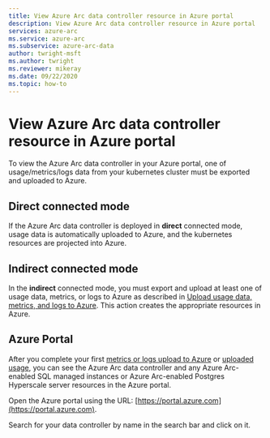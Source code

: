 ```yaml
---
title: View Azure Arc data controller resource in Azure portal
description: View Azure Arc data controller resource in Azure portal
services: azure-arc
ms.service: azure-arc
ms.subservice: azure-arc-data
author: twright-msft
ms.author: twright
ms.reviewer: mikeray
ms.date: 09/22/2020
ms.topic: how-to
---
```


# View Azure Arc data controller resource in Azure portal

To view the Azure Arc data controller in your Azure portal, one of usage/metrics/logs data from your kubernetes cluster must be exported and uploaded to Azure. 

## Direct connected mode
If the Azure Arc data controller is deployed in **direct** connected mode, usage data is automatically uploaded to Azure, and the kubernetes resources are projected into Azure.

## Indirect connected mode
In the **indirect** connected mode, you must export and upload at least one of usage data, metrics, or logs to Azure as described in [Upload usage data, metrics, and logs to Azure](upload-metrics-and-logs-to-azure-monitor.md). This action creates the appropriate resources in Azure.

## Azure Portal

After you complete your first [metrics or logs upload to Azure](upload-metrics-and-logs-to-azure-monitor.md) or [uploaded usage](view-billing-data-in-azure.md), you can see the Azure Arc data controller and any Azure Arc-enabled SQL managed instances or Azure Arc-enabled Postgres Hyperscale server resources in the Azure portal.

Open the Azure portal using the URL:  [https://portal.azure.com](https://portal.azure.com).

Search for your data controller by name in the search bar and click on it.

